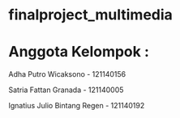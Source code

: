 # finalproject_multimedia
# Anggota Kelompok :
Adha Putro Wicaksono - 121140156


Satria Fattan Granada - 121140005


Ignatius Julio Bintang Regen - 121140192
